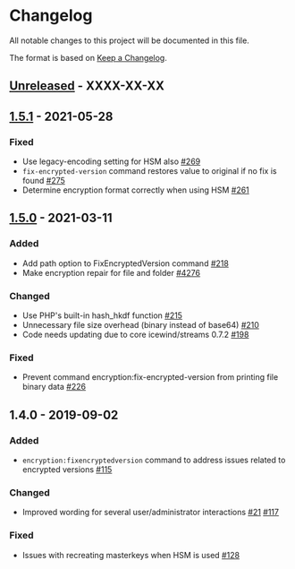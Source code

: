 # Changelog

All notable changes to this project will be documented in this file.

The format is based on [Keep a Changelog](http://keepachangelog.com/en/1.0.0/).

## [Unreleased] - XXXX-XX-XX


## [1.5.1] - 2021-05-28

### Fixed

- Use legacy-encoding setting for HSM also [#269](https://github.com/owncloud/encryption/issues/269)
- `fix-encrypted-version` command restores value to original if no fix is found  [#275](https://github.com/owncloud/encryption/issues/275)
- Determine encryption format correctly when using HSM  [#261](https://github.com/owncloud/encryption/pull/261)

## [1.5.0] - 2021-03-11

### Added

- Add path option to FixEncryptedVersion command [#218](https://github.com/owncloud/encryption/pull/218)
- Make encryption repair for file and folder [#4276](https://github.com/owncloud/enterprise/issues/4276)

### Changed

- Use PHP's built-in hash_hkdf function [#215](https://github.com/owncloud/encryption/pull/215)
- Unnecessary file size overhead (binary instead of base64) [#210](https://github.com/owncloud/encryption/issues/210)
- Code needs updating due to core icewind/streams 0.7.2 [#198](https://github.com/owncloud/encryption/issues/198)

### Fixed

- Prevent command encryption:fix-encrypted-version from printing file binary data [#226](https://github.com/owncloud/encryption/pull/226)

## 1.4.0 - 2019-09-02

### Added

- `encryption:fixencryptedversion` command to address issues related to encrypted versions  [#115](https://github.com/owncloud/encryption/pull/115)

### Changed

- Improved wording for several user/administrator interactions [#21](https://github.com/owncloud/encryption/pull/21) [#117](https://github.com/owncloud/encryption/pull/117)

### Fixed

- Issues with recreating masterkeys when HSM is used [#128](https://github.com/owncloud/encryption/pull/128)


[Unreleased]: https://github.com/owncloud/encryption/compare/v1.5.1...HEAD
[1.5.1]: https://github.com/owncloud/encryption/compare/v1.5.0...v1.5.1
[1.5.0]: https://github.com/owncloud/encryption/compare/v1.4.0...v1.5.0
